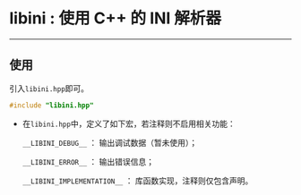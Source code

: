 # libini : 使用 C++ 的 INI 解析器

* * * 

## 使用
引入`libini.hpp`即可。
```c++
#include "libini.hpp"
```
+ 在`libini.hpp`中，定义了如下宏，若注释则不启用相关功能：

    `__LIBINI_DEBUG__` ： 输出调试数据（暂未使用）；

    `__LIBINI_ERROR__` ： 输出错误信息；

    `__LIBINI_IMPLEMENTATION__` ： 库函数实现，注释则仅包含声明。

